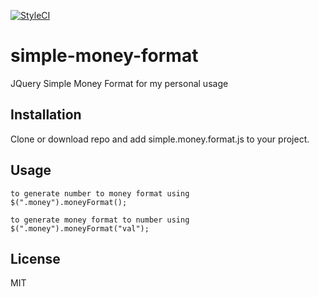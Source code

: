 [![StyleCI](https://github.styleci.io/repos/106201322/shield?branch=master)](https://github.styleci.io/repos/106201322)

# simple-money-format
JQuery Simple Money Format for my personal usage

## Installation

Clone or download repo and add simple.money.format.js to your project.

## Usage

    to generate number to money format using
    $(".money").moneyFormat();

    to generate money format to number using
    $(".money").moneyFormat("val");
    

## License

MIT
